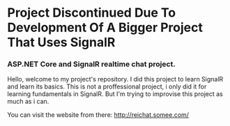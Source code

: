 <h1>Project Discontinued Due To Development Of A Bigger Project That Uses SignalR</h1>

<h3> ASP.NET Core and SignalR realtime chat project. </h3>

Hello, welcome to my project's repository.
I did this project to learn SignalR and learn its basics.
This is not a proffessional project, i only did it for learning fundamentals in SignalR.
But I'm trying to improvise this project as much as i can.

You can visit the website from there: http://reichat.somee.com/

